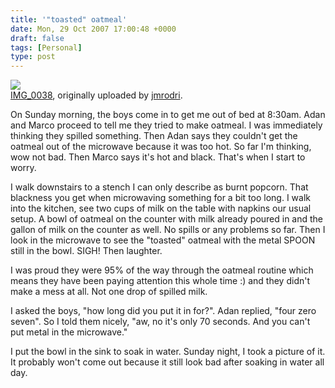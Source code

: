 ```yaml
---
title: '"toasted" oatmeal'
date: Mon, 29 Oct 2007 17:00:48 +0000
draft: false
tags: [Personal]
type: post
---
```


[![](http://farm3.static.flickr.com/2418/1799288832_b86333da09.jpg)](http://www.flickr.com/photos/jmrodri/1799288832/ "photo sharing")  
[IMG\_0038](http://www.flickr.com/photos/jmrodri/1799288832/), originally uploaded by [jmrodri](http://www.flickr.com/people/jmrodri/).

On Sunday morning, the boys come in to get me out of bed at 8:30am. Adan and Marco proceed to tell me they tried to make oatmeal. I was immediately thinking they spilled something. Then Adan says they couldn't get the oatmeal out of the microwave because it was too hot. So far I'm thinking, wow not bad. Then Marco says it's hot and black. That's when I start to worry.  
  
I walk downstairs to a stench I can only describe as burnt popcorn. That blackness you get when microwaving something for a bit too long. I walk into the kitchen, see two cups of milk on the table with napkins our usual setup. A bowl of oatmeal on the counter with milk already poured in and the gallon of milk on the counter as well. No spills or any problems so far. Then I look in the microwave to see the "toasted" oatmeal with the metal SPOON still in the bowl. SIGH! Then laughter.  
  
I was proud they were 95% of the way through the oatmeal routine which means they have been paying attention this whole time :) and they didn't make a mess at all. Not one drop of spilled milk.  
  
I asked the boys, "how long did you put it in for?". Adan replied, "four zero seven". So I told them nicely, "aw, no it's only 70 seconds. And you can't put metal in the microwave."  
  
I put the bowl in the sink to soak in water. Sunday night, I took a picture of it. It probably won't come out because it still look bad after soaking in water all day.